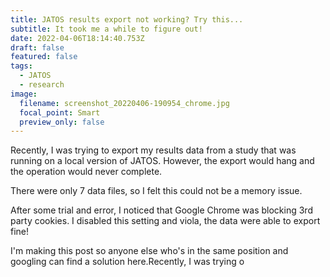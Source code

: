 ```yaml
---
title: JATOS results export not working? Try this...
subtitle: It took me a while to figure out!
date: 2022-04-06T18:14:40.753Z
draft: false
featured: false
tags:
  - JATOS
  - research
image:
  filename: screenshot_20220406-190954_chrome.jpg
  focal_point: Smart
  preview_only: false
---
```

Recently, I  was trying  to export my results data from a study that was running on a local version of JATOS. However, the export would hang and the operation would never complete.

There were only 7 data files, so I felt this could not be a memory issue. 

After some trial and error, I noticed that Google Chrome was blocking 3rd party cookies. I disabled this setting and viola, the data were able to export fine!

I'm making this post so anyone else who's in the same position and googling can find a solution here.Recently, I  was trying  o